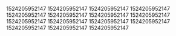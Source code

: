 1524205952147
1524205952147
1524205952147
1524205952147
1524205952147
1524205952147
1524205952147
1524205952147
1524205952147
1524205952147
1524205952147
1524205952147
1524205952147
1524205952147
1524205952147